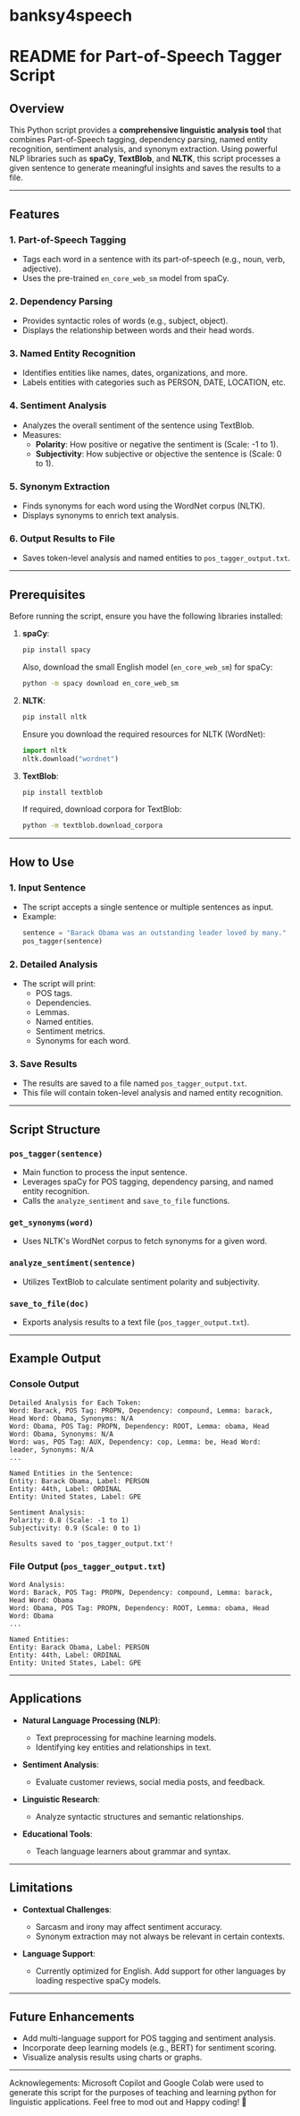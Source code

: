 # banksy4speech
# README for Part-of-Speech Tagger Script

## Overview

This Python script provides a **comprehensive linguistic analysis tool** that combines Part-of-Speech tagging, dependency parsing, named entity recognition, sentiment analysis, and synonym extraction. Using powerful NLP libraries such as **spaCy**, **TextBlob**, and **NLTK**, this script processes a given sentence to generate meaningful insights and saves the results to a file.

---

## Features

### 1. **Part-of-Speech Tagging**
   - Tags each word in a sentence with its part-of-speech (e.g., noun, verb, adjective).
   - Uses the pre-trained `en_core_web_sm` model from spaCy.

### 2. **Dependency Parsing**
   - Provides syntactic roles of words (e.g., subject, object).
   - Displays the relationship between words and their head words.

### 3. **Named Entity Recognition**
   - Identifies entities like names, dates, organizations, and more.
   - Labels entities with categories such as PERSON, DATE, LOCATION, etc.

### 4. **Sentiment Analysis**
   - Analyzes the overall sentiment of the sentence using TextBlob.
   - Measures:
     - **Polarity**: How positive or negative the sentiment is (Scale: -1 to 1).
     - **Subjectivity**: How subjective or objective the sentence is (Scale: 0 to 1).

### 5. **Synonym Extraction**
   - Finds synonyms for each word using the WordNet corpus (NLTK).
   - Displays synonyms to enrich text analysis.

### 6. **Output Results to File**
   - Saves token-level analysis and named entities to `pos_tagger_output.txt`.

---

## Prerequisites

Before running the script, ensure you have the following libraries installed:

1. **spaCy**:
   ```bash
   pip install spacy
   ```
   Also, download the small English model (`en_core_web_sm`) for spaCy:
   ```bash
   python -m spacy download en_core_web_sm
   ```

2. **NLTK**:
   ```bash
   pip install nltk
   ```
   Ensure you download the required resources for NLTK (WordNet):
   ```python
   import nltk
   nltk.download("wordnet")
   ```

3. **TextBlob**:
   ```bash
   pip install textblob
   ```
   If required, download corpora for TextBlob:
   ```bash
   python -m textblob.download_corpora
   ```

---

## How to Use

### 1. **Input Sentence**
   - The script accepts a single sentence or multiple sentences as input.
   - Example:
     ```python
     sentence = "Barack Obama was an outstanding leader loved by many."
     pos_tagger(sentence)
     ```

### 2. **Detailed Analysis**
   - The script will print:
     - POS tags.
     - Dependencies.
     - Lemmas.
     - Named entities.
     - Sentiment metrics.
     - Synonyms for each word.

### 3. **Save Results**
   - The results are saved to a file named `pos_tagger_output.txt`.
   - This file will contain token-level analysis and named entity recognition.

---

## Script Structure

### `pos_tagger(sentence)`
- Main function to process the input sentence.
- Leverages spaCy for POS tagging, dependency parsing, and named entity recognition.
- Calls the `analyze_sentiment` and `save_to_file` functions.

### `get_synonyms(word)`
- Uses NLTK's WordNet corpus to fetch synonyms for a given word.

### `analyze_sentiment(sentence)`
- Utilizes TextBlob to calculate sentiment polarity and subjectivity.

### `save_to_file(doc)`
- Exports analysis results to a text file (`pos_tagger_output.txt`).

---

## Example Output

### Console Output
```plaintext
Detailed Analysis for Each Token:
Word: Barack, POS Tag: PROPN, Dependency: compound, Lemma: barack, Head Word: Obama, Synonyms: N/A
Word: Obama, POS Tag: PROPN, Dependency: ROOT, Lemma: obama, Head Word: Obama, Synonyms: N/A
Word: was, POS Tag: AUX, Dependency: cop, Lemma: be, Head Word: leader, Synonyms: N/A
...

Named Entities in the Sentence:
Entity: Barack Obama, Label: PERSON
Entity: 44th, Label: ORDINAL
Entity: United States, Label: GPE

Sentiment Analysis:
Polarity: 0.8 (Scale: -1 to 1)
Subjectivity: 0.9 (Scale: 0 to 1)

Results saved to 'pos_tagger_output.txt'!
```

### File Output (`pos_tagger_output.txt`)
```plaintext
Word Analysis:
Word: Barack, POS Tag: PROPN, Dependency: compound, Lemma: barack, Head Word: Obama
Word: Obama, POS Tag: PROPN, Dependency: ROOT, Lemma: obama, Head Word: Obama
...

Named Entities:
Entity: Barack Obama, Label: PERSON
Entity: 44th, Label: ORDINAL
Entity: United States, Label: GPE
```

---

## Applications

- **Natural Language Processing (NLP)**:
  - Text preprocessing for machine learning models.
  - Identifying key entities and relationships in text.

- **Sentiment Analysis**:
  - Evaluate customer reviews, social media posts, and feedback.

- **Linguistic Research**:
  - Analyze syntactic structures and semantic relationships.

- **Educational Tools**:
  - Teach language learners about grammar and syntax.

---

## Limitations

- **Contextual Challenges**:
  - Sarcasm and irony may affect sentiment accuracy.
  - Synonym extraction may not always be relevant in certain contexts.

- **Language Support**:
  - Currently optimized for English. Add support for other languages by loading respective spaCy models.

---

## Future Enhancements

- Add multi-language support for POS tagging and sentiment analysis.
- Incorporate deep learning models (e.g., BERT) for sentiment scoring.
- Visualize analysis results using charts or graphs.

---

Acknowlegements: Microsoft Copilot and Google Colab were used to generate this script for the purposes of teaching and learning python for linguistic applications. Feel free to mod out and Happy coding! 🚀
